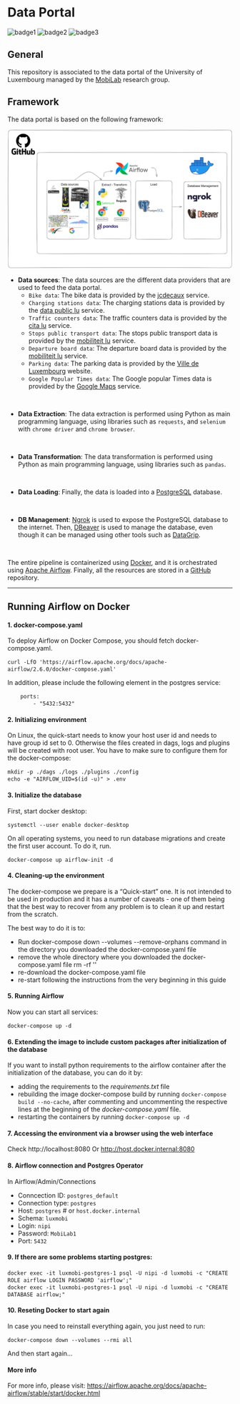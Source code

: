 # Data Portal

![badge1](https://img.shields.io/badge/language-Python-blue.svg)
![badge2](https://img.shields.io/badge/orchestrator-Airflow-brightgreen.svg)
![badge3](https://img.shields.io/badge/containerization-Docker-red.svg)

## General

This repository is associated to the data portal of the University of Luxembourg managed by the [MobiLab](https://mobilab.lu/) research group.


## Framework

The data portal is based on the following framework:

![Diagram showing the framework of the data portal](readme-resources/framework.png)

- **Data sources**:
The data sources are the different data providers that are used to feed the data portal. 
    - `Bike data`: The bike data is provided by the [jcdecaux](https://api.jcdecaux.com/vls/v1/stations?contract=Luxembourg&apiKey=4507a17cda9135dd36b8ff13d8a4102ab3aa44a0) service.
    - `Charging stations data`: The charging stations data is provided by the [data public lu](https://data.public.lu) service.
    - `Traffic counters data`: The traffic counters data is provided by the [cita lu](http://www.cita.lu) service.
    - `Stops public transport data`: The stops public transport data is provided by the [mobiliteit lu](https://data.public.lu/en/datasets/api-mobiliteit-lu/) service.
    - `Departure board data`: The departure board data is provided by the [mobiliteit lu](https://data.public.lu/en/datasets/api-mobiliteit-lu/) service.
    - `Parking data`: The parking data is provided by the [Ville de Luxembourg](https://www.vdl.lu) website.
    - `Google Popular Times data`: The Google popular Times data is provided by the [Google Maps](https://www.google.com/maps) service.
<br/>
     
- **Data Extraction**:
The data extraction is performed using Python as main programming language, using libraries such as `requests`, and `selenium` with `chrome driver` and `chrome browser`. 
<br/>

- **Data Transformation**:
The data transformation is performed using Python as main programming language, using libraries such as `pandas`.
<br/>

- **Data Loading**:
Finally, the data is loaded into a [PostgreSQL](https://www.postgresql.org/) database.
<br/>

- **DB Management**:
[Ngrok](https://ngrok.com/) is used to expose the PostgreSQL database to the internet.
Then, [DBeaver](https://dbeaver.io/) is used to manage the database, even though it can be managed using other tools such as [DataGrip](https://www.jetbrains.com/datagrip/).
<br/>

The entire pipeline is containerized using [Docker](https://www.docker.com/), and it is orchestrated using [Apache Airflow](https://airflow.apache.org/).
Finally, all the resources are stored in a [GitHub](https://github.com/jdpinedaj/luxmobi) repository.



<!-- ---
## Connecting to the PostgreSQL database

Using ngrok to expose the PostgreSQL database to the internet:

```
ngrok tcp 5432
```

Then, use the host and port provided by ngrok to connect to the database using DBeaver or any other tool.

Example of ngrok output:
![ngrok output](readme-resources/ngrok_example.jpeg)

Example of DBeaver connection:
![DBeaver connection](readme-resources/dbeaver_example.png)


 -->

---

## Running Airflow on Docker

#### 1. docker-compose.yaml

To deploy Airflow on Docker Compose, you should fetch docker-compose.yaml.

```
curl -LfO 'https://airflow.apache.org/docs/apache-airflow/2.6.0/docker-compose.yaml'
```

In addition, please include the following element in the postgres service:

```
    ports:
        - "5432:5432"
```

#### 2. Initializing environment

On Linux, the quick-start needs to know your host user id and needs to have group id set to 0. Otherwise the files created in dags, logs and plugins will be created with root user. You have to make sure to configure them for the docker-compose:

```
mkdir -p ./dags ./logs ./plugins ./config
echo -e "AIRFLOW_UID=$(id -u)" > .env
```


#### 3. Initialize the database

First, start docker desktop:
    
```
systemctl --user enable docker-desktop
```

On all operating systems, you need to run database migrations and create the first user account. To do it, run.

```
docker-compose up airflow-init -d
```

#### 4. Cleaning-up the environment

The docker-compose we prepare is a “Quick-start” one. It is not intended to be used in production and it has a number of caveats - one of them being that the best way to recover from any problem is to clean it up and restart from the scratch.

The best way to do it is to:

- Run docker-compose down --volumes --remove-orphans command in the directory you downloaded the docker-compose.yaml file
- remove the whole directory where you downloaded the docker-compose.yaml file rm -rf '<DIRECTORY>'
- re-download the docker-compose.yaml file
- re-start following the instructions from the very beginning in this guide

#### 5. Running Airflow

Now you can start all services:

```
docker-compose up -d
```

#### 6. Extending the image to include custom packages after initialization of the database

If you want to install python requirements to the airflow container after the initialization of the database, you can do it by:

- adding the requirements to the *requirements.txt* file
- rebuilding the image docker-compose build by running `docker-compose build --no-cache`, after commenting and uncommenting the respective lines at the beginning of the *docker-compose.yaml* file.
- restarting the containers by running `docker-compose up -d`

#### 7. Accessing the environment via a browser using the web interface

Check http://localhost:8080
Or http://host.docker.internal:8080 

#### 8. Airflow connection and Postgres Operator

In Airflow/Admin/Connections

- Conncection ID: `postgres_default`
- Connection type: `postgres`
- Host: `postgres` # or `host.docker.internal`
- Schema: `luxmobi`
- Login: `nipi`
- Password: `MobiLab1`
- Port: `5432`


#### 9. If there are some problems starting postgres:

```
docker exec -it luxmobi-postgres-1 psql -U nipi -d luxmobi -c "CREATE ROLE airflow LOGIN PASSWORD 'airflow';"
docker exec -it luxmobi-postgres-1 psql -U nipi -d luxmobi -c "CREATE DATABASE airflow;"
```


#### 10. Reseting Docker to start again

In case you need to reinstall everything again, you just need to run:

```
docker-compose down --volumes --rmi all
```

And then start again...

#### More info

For more info, please visit:
https://airflow.apache.org/docs/apache-airflow/stable/start/docker.html
